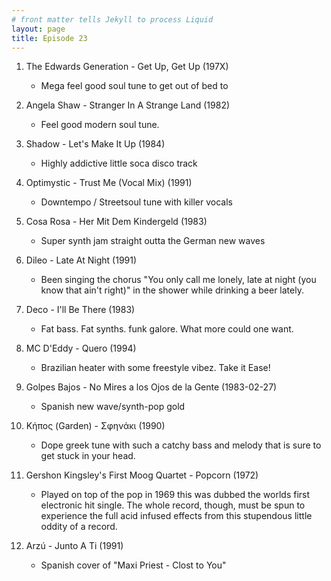 ```yaml
---
# front matter tells Jekyll to process Liquid
layout: page
title: Episode 23
---
```

01. The Edwards Generation - Get Up, Get Up (197X)
	* Mega feel good soul tune to get out of bed to

02. Angela Shaw - Stranger In A Strange Land (1982)
	* Feel good modern soul tune.

03. Shadow - Let's Make It Up (1984)
	* Highly addictive little soca disco track

04. Optimystic - Trust Me (Vocal Mix) (1991)
	* Downtempo / Streetsoul tune with killer vocals

05. Cosa Rosa - Her Mit Dem Kindergeld (1983)
	* Super synth jam straight outta the German new waves

06. Dileo - Late At Night (1991)
	* Been singing the chorus "You only call me lonely, late at night (you know that ain't right)" in the shower while drinking a beer lately.

07. Deco - I'll Be There (1983)
	* Fat bass. Fat synths. funk galore. What more could one want.

08. MC D'Eddy - Quero (1994)
	* Brazilian heater with some freestyle vibez. Take it Ease!

09. Golpes Bajos - No Mires a los Ojos de la Gente (1983-02-27)
	* Spanish new wave/synth-pop gold

10. Κήπος (Garden) - Σφηνάκι (1990)
	* Dope greek tune with such a catchy bass and melody that is sure to get stuck in your head.

11. Gershon Kingsley's First Moog Quartet - Popcorn (1972)
	* Played on top of the pop in 1969 this was dubbed the worlds first electronic hit single. The whole record, though, must be spun to experience the full acid infused effects from this stupendous little oddity of a record.

12. Arzú - Junto A Ti (1991)
	* Spanish cover of "Maxi Priest - Clost to You"